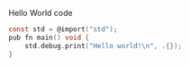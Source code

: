 
Hello World code

```c
const std = @import("std");
pub fn main() void {
	std.debug.print("Hello world!\n", .{});
}
```

